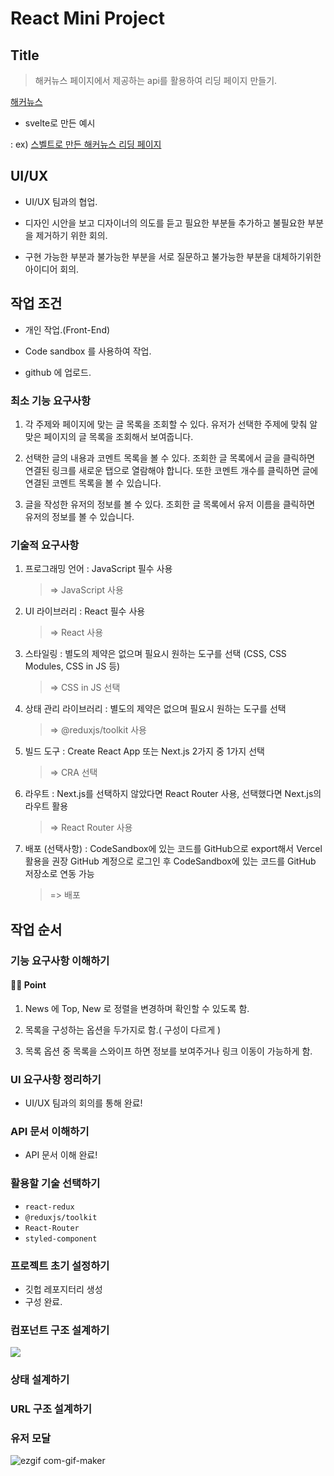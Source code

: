 # React Mini Project

## Title

> 해커뉴스 페이지에서 제공하는 api를 활용하여 리딩 페이지 만들기.

[해커뉴스](https://news.ycombinator.)

- svelte로 만든 예시

: ex) [스벨트로 만든 해커뉴스 리딩 페이지](https://hn.svelte.dev/top/1)

## UI/UX

- UI/UX 팀과의 협업.

- 디자인 시안을 보고 디자이너의 의도를 듣고 필요한 부분들 추가하고 불필요한 부분을 제거하기 위한 회의.

- 구현 가능한 부분과 불가능한 부분을 서로 질문하고 불가능한 부분을 대체하기위한 아이디어 회의.

## 작업 조건

- 개인 작업.(Front-End)

- Code sandbox 를 사용하여 작업.

- github 에 업로드.

### 최소 기능 요구사항

1. 각 주제와 페이지에 맞는 글 목록을 조회할 수 있다.
   유저가 선택한 주제에 맞춰 알맞은 페이지의 글 목록을 조회해서 보여줍니다.

2. 선택한 글의 내용과 코멘트 목록을 볼 수 있다.
   조회한 글 목록에서 글을 클릭하면 연결된 링크를 새로운 탭으로 열람해야 합니다.
   또한 코멘트 개수를 클릭하면 글에 연결된 코멘트 목록을 볼 수 있습니다.

3. 글을 작성한 유저의 정보를 볼 수 있다.
   조회한 글 목록에서 유저 이름을 클릭하면 유저의 정보를 볼 수 있습니다.

### 기술적 요구사항

1. 프로그래밍 언어 : JavaScript 필수 사용
   > => JavaScript 사용
2. UI 라이브러리 : React 필수 사용
   > => React 사용
3. 스타일링 : 별도의 제약은 없으며 필요시 원하는 도구를 선택 (CSS, CSS Modules, CSS in JS 등)
   > => CSS in JS 선택
4. 상태 관리 라이브러리 : 별도의 제약은 없으며 필요시 원하는 도구를 선택
   > => @reduxjs/toolkit 사용
5. 빌드 도구 : Create React App 또는 Next.js 2가지 중 1가지 선택
   > => CRA 선택
6. 라우트 : Next.js를 선택하지 않았다면 React Router 사용, 선택했다면 Next.js의 라우트 활용
   > => React Router 사용
7. 배포 (선택사항) : CodeSandbox에 있는 코드를 GitHub으로 export해서 Vercel 활용을 권장
   GitHub 계정으로 로그인 후 CodeSandbox에 있는 코드를 GitHub 저장소로 연동 가능
   > => 배포

## 작업 순서

### 기능 요구사항 이해하기

#### ☝🏽 Point

1. News 에 Top, New 로 정렬을 변경하며 확인할 수 있도록 함.

2. 목록을 구성하는 옵션을 두가지로 함.( 구성이 다르게 )

3. 목록 옵션 중 목록을 스와이프 하면 정보를 보여주거나 링크 이동이 가능하게 함.

### UI 요구사항 정리하기

- UI/UX 팀과의 회의를 통해 완료!

### API 문서 이해하기

- API 문서 이해 완료!

### 활용할 기술 선택하기

- `react-redux`
- `@reduxjs/toolkit`
- `React-Router`
- `styled-component`

### 프로젝트 초기 설정하기

- 깃헙 레포지터리 생성
- 구성 완료.

### 컴포넌트 구조 설계하기

![](https://images.velog.io/images/leedocs/post/4e39fa5f-6ae1-4212-92e1-c8299895383e/%E1%84%89%E1%85%B3%E1%84%8F%E1%85%B3%E1%84%85%E1%85%B5%E1%86%AB%E1%84%89%E1%85%A3%E1%86%BA%202022-01-27%20%E1%84%8B%E1%85%A9%E1%84%92%E1%85%AE%204.40.33.png)

### 상태 설계하기

### URL 구조 설계하기

### 유저 모달 
![ezgif com-gif-maker](https://user-images.githubusercontent.com/79135142/153715857-eff82ae7-e6cb-4ec2-8dc6-bb074edcbf08.gif)

